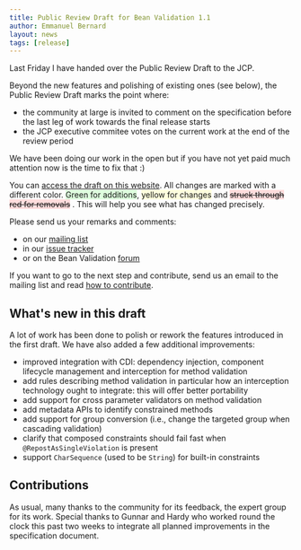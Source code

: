 ```yaml
---
title: Public Review Draft for Bean Validation 1.1
author: Emmanuel Bernard
layout: news
tags: [release]
---
```

Last Friday I have handed over the Public Review Draft to the JCP.

Beyond the new features and polishing of existing ones (see below),
the Public Review Draft marks the point where:

- the community at large is invited to comment on the specification before the last
  leg of work towards the final release starts
- the JCP executive commitee votes on the current work at the end of the review
  period

We have been doing our work in the open but if you have not yet paid much attention
now is the time to fix that :)

You can [access the draft on this website][draft].
All changes are marked with a different
color. <span style="background-color:#DDFFDD;">Green for additions</span>, 
<span style="background-color:#FFFFDD;">yellow for changes</span> and 
<span style="text-decoration: line-through;background-color: #FFDDDD;">struck through red for removals</span>
. This will help you see what has changed precisely.

Please send us your remarks and comments:

- on our [mailing list][mailing list]
- in our [issue tracker][issues]
- or on the Bean Validation [forum][forum]

If you want to go to the next step and contribute, send us an email to
the mailing list and read [how to contribute][contribute].

## What's new in this draft

A lot of work has been done to polish or rework the features introduced
in the first draft. We have also added a few additional improvements:

- improved integration with CDI: dependency injection, component
  lifecycle management and interception for method validation
- add rules describing method validation in particular how an interception
  technology ought to integrate: this will offer better portability
- add support for cross parameter validators on method validation
- add metadata APIs to identify constrained methods
- add support for group conversion (i.e., change the targeted group when
  cascading validation)
- clarify that composed constraints should fail fast when `@RepostAsSingleViolation`
  is present
- support `CharSequence` (used to be `String`) for built-in constraints

## Contributions

As usual, many thanks to the community for its feedback, the expert group for its
work. Special thanks to Gunnar and Hardy who worked round the clock this past two
weeks to integrate all planned improvements in the specification document.

[contribute]: /contribute/
[draft]: /1.1/spec/1.1.0.beta1/?utm_source=blog&utm_medium=web&utm_content=spec&utm_campaign=1_1_pr1
[issues]: /issues
[forum]: https://discourse.hibernate.org/c/bean-validation
[mailing list]: https://lists.jboss.org/mailman/listinfo/beanvalidation-dev
